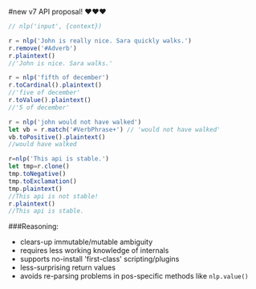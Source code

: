#new v7 API proposal! :heart::heart::heart:
```javascript
// nlp('input', {context})

r = nlp('John is really nice. Sara quickly walks.')
r.remove('#Adverb')
r.plaintext()
//'John is nice. Sara walks.'

r = nlp('fifth of december')
r.toCardinal().plaintext()
//'five of december'
r.toValue().plaintext()
//'5 of december'

r = nlp('john would not have walked')
let vb = r.match('#VerbPhrase+') // 'would not have walked'
vb.toPositive().plaintext()
//would have walked

r=nlp('This api is stable.')
let tmp=r.clone()
tmp.toNegative()
tmp.toExclamation()
tmp.plaintext()
//This api is not stable!
r.plaintext()
//This api is stable.

```

###Reasoning:
* clears-up immutable/mutable ambiguity
* requires less working knowledge of internals
* supports no-install 'first-class' scripting/plugins
* less-surprising return values
* avoids re-parsing problems in pos-specific methods like `nlp.value()`
